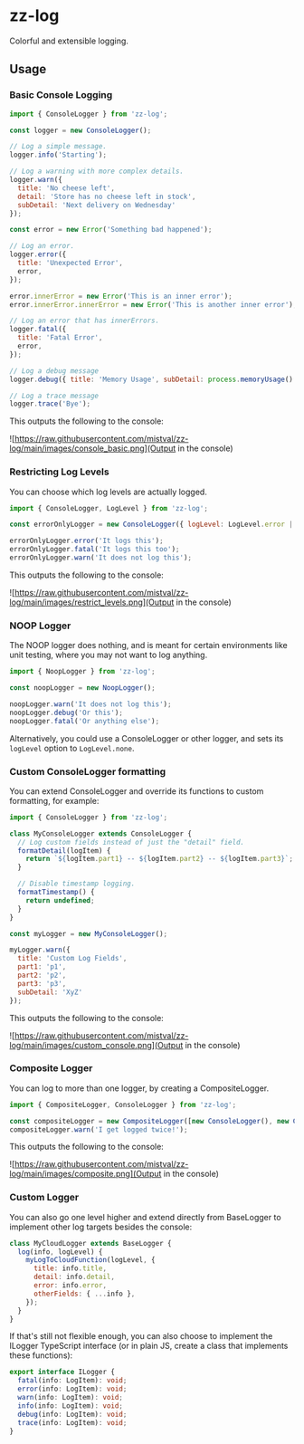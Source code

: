 # zz-log

Colorful and extensible logging.

## Usage

### Basic Console Logging

```js
import { ConsoleLogger } from 'zz-log';

const logger = new ConsoleLogger();

// Log a simple message.
logger.info('Starting');

// Log a warning with more complex details.
logger.warn({
  title: 'No cheese left',
  detail: 'Store has no cheese left in stock',
  subDetail: 'Next delivery on Wednesday'
});

const error = new Error('Something bad happened');

// Log an error.
logger.error({
  title: 'Unexpected Error',
  error,
});

error.innerError = new Error('This is an inner error');
error.innerError.innerError = new Error('This is another inner error');

// Log an error that has innerErrors.
logger.fatal({
  title: 'Fatal Error',
  error,
});

// Log a debug message
logger.debug({ title: 'Memory Usage', subDetail: process.memoryUsage() });

// Log a trace message
logger.trace('Bye');
```

This outputs the following to the console:

![https://raw.githubusercontent.com/mistval/zz-log/main/images/console_basic.png](Output in the console)

### Restricting Log Levels

You can choose which log levels are actually logged.

```js
import { ConsoleLogger, LogLevel } from 'zz-log';

const errorOnlyLogger = new ConsoleLogger({ logLevel: LogLevel.error | LogLevel.fatal });

errorOnlyLogger.error('It logs this');
errorOnlyLogger.fatal('It logs this too');
errorOnlyLogger.warn('It does not log this');
```

This outputs the following to the console:

![https://raw.githubusercontent.com/mistval/zz-log/main/images/restrict_levels.png](Output in the console)

### NOOP Logger

The NOOP logger does nothing, and is meant for certain environments like unit testing, where you may not want to log anything.

```js
import { NoopLogger } from 'zz-log';

const noopLogger = new NoopLogger();

noopLogger.warn('It does not log this');
noopLogger.debug('Or this');
noopLogger.fatal('Or anything else');
```

Alternatively, you could use a ConsoleLogger or other logger, and sets its `logLevel` option to `LogLevel.none`.

### Custom ConsoleLogger formatting

You can extend ConsoleLogger and override its functions to custom formatting, for example:

```js
import { ConsoleLogger } from 'zz-log';

class MyConsoleLogger extends ConsoleLogger {
  // Log custom fields instead of just the "detail" field.
  formatDetail(logItem) {
    return `${logItem.part1} -- ${logItem.part2} -- ${logItem.part3}`;
  }

  // Disable timestamp logging.
  formatTimestamp() {
    return undefined;
  }
}

const myLogger = new MyConsoleLogger();

myLogger.warn({
  title: 'Custom Log Fields',
  part1: 'p1',
  part2: 'p2',
  part3: 'p3',
  subDetail: 'XyZ'
});
```

This outputs the following to the console:

![https://raw.githubusercontent.com/mistval/zz-log/main/images/custom_console.png](Output in the console)

### Composite Logger

You can log to more than one logger, by creating a CompositeLogger.

```js
import { CompositeLogger, ConsoleLogger } from 'zz-log';

const compositeLogger = new CompositeLogger([new ConsoleLogger(), new ConsoleLogger()]);
compositeLogger.warn('I get logged twice!');
```

This outputs the following to the console:

![https://raw.githubusercontent.com/mistval/zz-log/main/images/composite.png](Output in the console)

### Custom Logger

You can also go one level higher and extend directly from BaseLogger to implement other log targets besides the console:

```js
class MyCloudLogger extends BaseLogger {
  log(info, logLevel) {
    myLogToCloudFunction(logLevel, {
      title: info.title,
      detail: info.detail,
      error: info.error,
      otherFields: { ...info },
    });
  }
}
```

If that's still not flexible enough, you can also choose to implement the ILogger TypeScript interface (or in plain JS, create a class that implements these functions):

```ts
export interface ILogger {
  fatal(info: LogItem): void;
  error(info: LogItem): void;
  warn(info: LogItem): void;
  info(info: LogItem): void;
  debug(info: LogItem): void;
  trace(info: LogItem): void;
}
```
